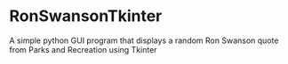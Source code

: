 # RonSwansonTkinter
A simple python GUI program that displays a random Ron Swanson quote from Parks and Recreation using Tkinter
